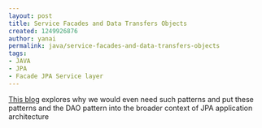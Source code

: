 ```yaml
---
layout: post
title: Service Facades and Data Transfers Objects
created: 1249926876
author: yanai
permalink: java/service-facades-and-data-transfers-objects
tags:
- JAVA
- JPA
- Facade JPA Service layer
---
```

<p><a href="http://java.dzone.com/articles/jpa-implementation-patterns-3">This blog</a> explores why we would even need such patterns and put these patterns and the DAO pattern into the broader context of JPA application architecture</p>
<p>&nbsp;</p>
<p>&nbsp;</p>
